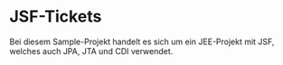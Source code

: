 # JSF-Tickets

Bei diesem Sample-Projekt handelt es sich um ein JEE-Projekt mit JSF, welches auch JPA, JTA und CDI verwendet.